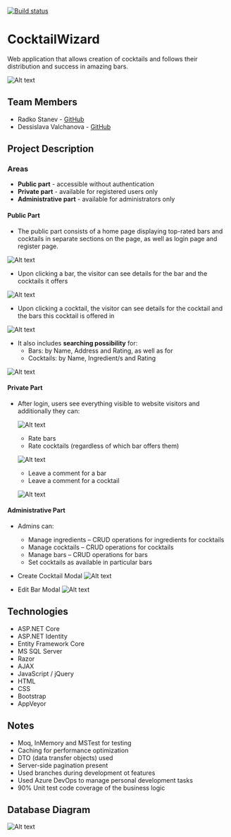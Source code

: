 [![Build status](https://ci.appveyor.com/api/projects/status/n5m3rut1wsx5j1xx?svg=true)](https://ci.appveyor.com/project/RadkoStanev/cocktailwizard)
# CocktailWizard
Web application that allows creation of cocktails and follows their distribution and success in amazing bars.

![Alt text](https://github.com/radkostanev/CocktailWizard/blob/master/Images/HomeScreen.jpg)

## Team Members
* Radko Stanev - [GitHub](https://github.com/radkostanev)
* Dessislava Valchanova - [GitHub](https://github.com/dessislavav)

## Project Description
### Areas
* **Public part** -  accessible without authentication
* **Private part** - available for registered users only
* **Administrative part** - available for administrators only

#### Public Part
* The public part consists of a home page displaying top-rated bars and cocktails in separate sections on the page, as well as login page and register page.

![Alt text](https://github.com/radkostanev/CocktailWizard/blob/master/Images/HomeScreen_2.jpg)
* Upon clicking a bar, the visitor can see details for the bar and the cocktails it offers

![Alt text](https://github.com/radkostanev/CocktailWizard/blob/master/Images/BarView.jpg)
* Upon clicking a cocktail, the visitor can see details for the cocktail and the bars this cocktail is offered in

![Alt text](https://github.com/radkostanev/CocktailWizard/blob/master/Images/CocktailDetails.jpg)
* It also includes **searching possibility** for: 
     * Bars: by Name, Address and Rating, as well as for 
     * Cocktails: by Name, Ingredient/s and Rating
     
![Alt text](https://github.com/radkostanev/CocktailWizard/blob/master/Images/Search.jpg)

#### Private Part

* After login, users see everything visible to website visitors and additionally they can:
    
     ![Alt text](https://github.com/radkostanev/CocktailWizard/blob/master/Images/LoginView.jpg)
     
     * Rate bars
     * Rate cocktails (regardless of which bar offers them)
     
     ![Alt text](https://github.com/radkostanev/CocktailWizard/blob/master/Images/addRating.jpg)
     
     * Leave a comment for a bar
     * Leave a comment for a cocktail
     
     ![Alt text](https://github.com/radkostanev/CocktailWizard/blob/master/Images/addComment.jpg)
     

#### Administrative Part
* Admins can:
     * Manage ingredients – CRUD operations for ingredients for cocktails
     * Manage cocktails – CRUD operations for cocktails
     * Manage bars – CRUD operations for bars
     * Set cocktails as available in particular bars 
     
* Create Cocktail Modal
![Alt text](https://github.com/radkostanev/CocktailWizard/blob/master/Images/CreateModal.jpg)

* Edit Bar Modal
![Alt text](https://github.com/radkostanev/CocktailWizard/blob/master/Images/EditModal.jpg)

## Technologies
* ASP.NET Core
* ASP.NET Identity
* Entity Framework Core
* MS SQL Server
* Razor
* AJAX
* JavaScript / jQuery
* HTML
* CSS
* Bootstrap
* AppVeyor

## Notes
* Moq, InMemory and MSTest for testing
* Caching for performance optimization
* DTO (data transfer objects) used
* Server-side pagination present
* Used branches during development ot features
* Used Azure DevOps to manage personal development tasks
* 90% Unit test code coverage of the business logic

## Database Diagram
![Alt text](https://github.com/radkostanev/CocktailWizard/blob/master/Images/DatabaseDiagram.png)
